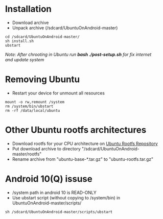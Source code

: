 # Installation
- Download archive
- Unpack archive (/sdcard/UbuntuOnAndroid-master)
```
cd /sdcard/UbuntuOnAndroid-master/
sh install.sh
ubstart
```
*Note: After chrooting in Ubuntu run **bash ./post-setup.sh** for fix internet and update system*

# Removing Ubuntu
- Restart your device for unmount all resources
```
mount -o rw,remount /system
rm /system/bin/ubstart
rm -rf /data/local/ubuntu
```
# Other Ubuntu rootfs architectures
- Download rootfs for your CPU architecture on [Ubuntu Rootfs Repository](http://cdimage.ubuntu.com/ubuntu-base/releases/)
- Put download archive to directory "/sdcard/UbuntuOnAndroid-master/rootfs"
- Rename archive from "ubuntu-base-*.tar.gz" to "ubuntu-rootfs.tar.gz"
  
# Android 10(Q) issuse
- /system path in android 10 is READ-ONLY
- Use ubstart script (without copying to /system/bin) in UbuntuOnAndroid-master/scripts/
```
sh /sdcard/UbuntuOnAndroid-master/scripts/ubstart
```
